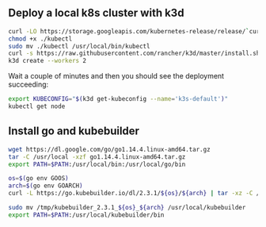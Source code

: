 ## Deploy a local k8s cluster with k3d

```bash
curl -LO https://storage.googleapis.com/kubernetes-release/release/`curl -s https://storage.googleapis.com/kubernetes-release/release/stable.txt`/bin/linux/amd64/kubectl
chmod +x ./kubectl
sudo mv ./kubectl /usr/local/bin/kubectl
curl -s https://raw.githubusercontent.com/rancher/k3d/master/install.sh | TAG=v1.7.0 bash
k3d create --workers 2
```

Wait a couple of minutes and then you should see the deployment succeeding:

```bash
export KUBECONFIG="$(k3d get-kubeconfig --name='k3s-default')"
kubectl get node
```

## Install go and kubebuilder

```bash
wget https://dl.google.com/go/go1.14.4.linux-amd64.tar.gz
tar -C /usr/local -xzf go1.14.4.linux-amd64.tar.gz
export PATH=$PATH:/usr/local/bin:/usr/local/go/bin
```

```bash
os=$(go env GOOS)
arch=$(go env GOARCH)
curl -L https://go.kubebuilder.io/dl/2.3.1/${os}/${arch} | tar -xz -C /tmp/

sudo mv /tmp/kubebuilder_2.3.1_${os}_${arch} /usr/local/kubebuilder
export PATH=$PATH:/usr/local/kubebuilder/bin
```

